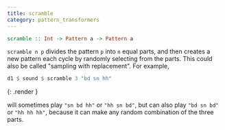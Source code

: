```yaml
---
title: scramble
category: pattern_transformers
---
```


~~~~ haskell
scramble :: Int -> Pattern a -> Pattern a
~~~~

`scramble n p` divides the pattern `p` into `n` equal parts, and then creates a new pattern each cycle by randomly selecting
from the parts. This could also be called "sampling with replacement".  For example, 

~~~~ haskell
d1 $ sound $ scramble 3 "bd sn hh"
~~~~
{: .render }

will sometimes play `"sn bd hh"` or `"hh sn bd"`, but can also play `"bd sn bd"` or `"hh hh hh"`, because it can make
any random combination of the three parts.
